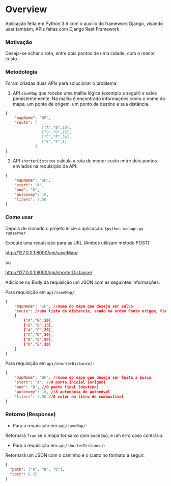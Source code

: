 # Overview

Aplicação feita em Python 3.6 com o auxilio do framework Django, visando usar também, APIs feitas com Django Rest Framework.

### Motivação
Deseja-se achar a rota, entre dois pontos de uma cidade, com o menor custo.

### Metodologia
Foram criadas duas APIs para solucionar o problema: 

1. API `saveMap` que recebe uma malha lógica (exemplo a seguir) e salva persistentemente. Na malha é encontrado informações como o nome do mapa, um ponto de origem, um ponto de destino e sua distância.

```json
{
    "mapName": "SP",
    "route": [
                ["A","B",10],
                ["B","D",15],
                ["C","E",24],
                ["E","F",1]
             ]   
}
```

2. API `shorterDistance` calcula a rota de menor custo entre dois pontos enviados na requisição da API. 

```json
{
    "mapName": "SP",
    "start": "A",
    "end": "D",
    "autonomy": 10,
    "liters": 2.50
}
```
### Como usar

Depois de clonado o projeto inicie a aplicação:
`$python manage.py runserver`

Execute uma requisição para as URL (Ambos utilizam método POST):

http://127.0.0.1:8000/api/saveMap/

ou 

http://127.0.0.1:8000/api/shorterDistance/

Adicione no Body da requisição um JSON com as seguintes informações:

Para requisição em `api/saveMap/`:
```json
{
    "mapName": "SP", //nome do mapa que deseja ser salvo
    "route": //uma lista de distancia, sendo na ordem Ponto origem, Ponto destino e distância
    [ 
        ["A","B",10],
        ["B","D",15],
        ["A","C",20],
        ["C","D",30],
        ["B","E",50],
        ["D","E",30]
    ]   
}
```

Para requisição em `api/shorterDistance/`:
```json
{
    "mapName": "SP", //nome do mapa que deseja ser feita a busca
    "start": "A", //O ponto inicial (origem)
    "end": "D", //O ponto final (destino)
    "autonomy": 10, //A autonomia do automóvel
    "liters": 2.50 //O valor do litro de combustível
}
```

### Retorno (Response)
* Para a requisição em `api/saveMap/`:

Retornará `True` se o mapa for salvo com sucesso, e um erro caso contrário.

* Para a requisição em `api/shorterDistance/`:

Retornará um JSON com o caminho e o custo no formato a seguir.
```json
{ 
  "path": ["A", "B", "D"],    
  "cost": 6.25
}
```